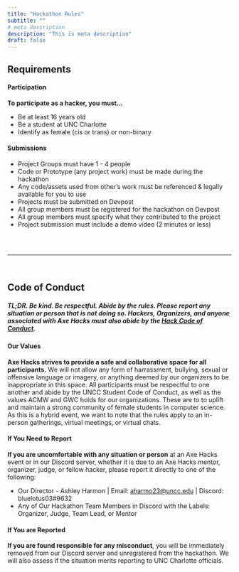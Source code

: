 ```yaml
---
title: "Hackathon Rules"
subtitle: ""
# meta description
description: "This is meta description"
draft: false
---
```


## Requirements

#### Participation
**To participate as a hacker, you must...**

* Be at least 16 years old
* Be a student at UNC Charlotte
* Identify as female (cis or trans) or non-binary
 

#### Submissions
* Project Groups must have 1 - 4 people
* Code or Prototype (any project work) must be made during the hackathon
* Any code/assets used from other’s work must be referenced & legally available for you to use
* Projects must be submitted on Devpost 
* All group members must be registered for the hackathon on Devpost
* All group members must specify what they contributed to the project
* Project submission must include a demo video (2 minutes or less) 

##### &nbsp;

---
&nbsp;
## Code of Conduct 
##### TL;DR. Be kind. Be respectful. Abide by the rules. Please report any situation or person that is not doing so.  Hackers, Organizers, and anyone associated with Axe Hacks must also abide by the [Hack Code of Conduct](https://hackcodeofconduct.org/). &nbsp;


#### Our Values
**Axe Hacks strives to provide a safe and collaborative space for all participants.** We will not allow any form of harrassment, bullying, sexual or offensive language or imagery, or anything deemed by our organizers to be inappropriate in this space. All participants must be respectful to one another and abide by the UNCC Student Code of Conduct, as well as the values ACMW and GWC holds for our organizations. These are to to uplift and maintain a strong community of female students in computer science. As this is a hybrid event, we want to note that the rules apply to an in-person gatherings, virtual meetings, or virtual chats.
#### If You Need to Report
**If you are uncomfortable with any situation or person** at an Axe Hacks event or in our Discord server, whether it is due to an Axe Hacks mentor, organizer, judge, or fellow hacker, please report it directly to one of the following:
* Our Director - Ashley Harmon  |  Email: aharmo23@uncc.edu  | Discord: bluelotus03#9632
* Any of Our Hackathon Team Members in Discord with the Labels: Organizer, Judge, Team Lead, or Mentor

#### If You are Reported
**If you are found responsible for any misconduct**, you will be immediately removed from our Discord server and unregistered from the hackathon. We will also assess if the situation merits reporting to UNC Charlotte officials.